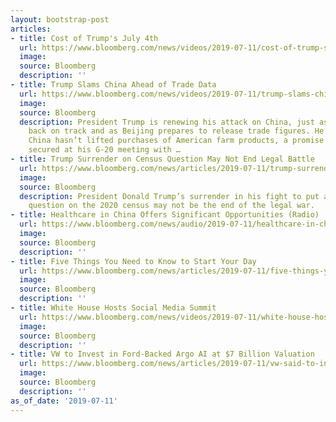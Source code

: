 ```yaml
---
layout: bootstrap-post
articles:
- title: Cost of Trump's July 4th
  url: https://www.bloomberg.com/news/videos/2019-07-11/cost-of-trump-s-july-4th-video
  image: 
  source: Bloomberg
  description: ''
- title: Trump Slams China Ahead of Trade Data
  url: https://www.bloomberg.com/news/videos/2019-07-11/trump-slams-china-ahead-of-trade-data-video
  image: 
  source: Bloomberg
  description: President Trump is renewing his attack on China, just as talks get
    back on track and as Beijing prepares to release trade figures. He’s complaining
    China hasn’t lifted purchases of American farm products, a promise he said he
    secured at his G-20 meeting with …
- title: Trump Surrender on Census Question May Not End Legal Battle
  url: https://www.bloomberg.com/news/articles/2019-07-11/trump-surrender-on-census-question-may-not-end-legal-battle
  image: 
  source: Bloomberg
  description: President Donald Trump’s surrender in his fight to put a citizenship
    question on the 2020 census may not be the end of the legal war.
- title: Healthcare in China Offers Significant Opportunities (Radio)
  url: https://www.bloomberg.com/news/audio/2019-07-11/healthcare-in-china-offers-significant-opportunities-radio
  image: 
  source: Bloomberg
  description: ''
- title: Five Things You Need to Know to Start Your Day
  url: https://www.bloomberg.com/news/articles/2019-07-11/five-things-you-need-to-know-to-start-your-day-jxzacj3t
  image: 
  source: Bloomberg
  description: ''
- title: White House Hosts Social Media Summit
  url: https://www.bloomberg.com/news/videos/2019-07-11/white-house-hosts-social-media-summit-video
  image: 
  source: Bloomberg
  description: ''
- title: VW to Invest in Ford-Backed Argo AI at $7 Billion Valuation
  url: https://www.bloomberg.com/news/articles/2019-07-11/vw-said-to-invest-in-ford-backed-argo-ai-at-7-billion-valuation
  image: 
  source: Bloomberg
  description: ''
as_of_date: '2019-07-11'
---
```


